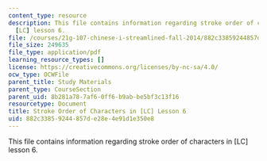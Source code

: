 ```yaml
---
content_type: resource
description: This file contains information regarding stroke order of characters in
  [LC] lesson 6.
file: /courses/21g-107-chinese-i-streamlined-fall-2014/882c33859244857de28e4e91d1e350e8_MIT21G_107F14_Chars6_SO.pdf
file_size: 249635
file_type: application/pdf
learning_resource_types: []
license: https://creativecommons.org/licenses/by-nc-sa/4.0/
ocw_type: OCWFile
parent_title: Study Materials
parent_type: CourseSection
parent_uid: 8b281a78-7af6-0ff6-b9ab-be5bf3c13f16
resourcetype: Document
title: Stroke Order of Characters in [LC] Lesson 6
uid: 882c3385-9244-857d-e28e-4e91d1e350e8
---
```

This file contains information regarding stroke order of characters in [LC] lesson 6.
